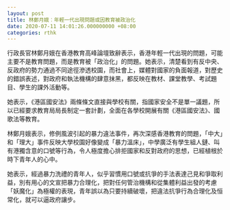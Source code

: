 ```yaml
---
layout: post
title: 林鄭月娥︰年輕一代出現問題或因教育被政治化
date: 2020-07-11 14:01:26.000000000 +08:00
categories: rthk
---
```


行政長官林鄭月娥在香港教育高峰論壇致辭表示，香港年輕一代出現的問題，可能主要不是教育問題，而是教育被「政治化」的問題。她表示，清楚看到有反中央、反政府的勢力通過不同途徑滲透校園，而社會上，媒體對國家的負面報道，對歷史的錯誤表述，對政府和執法機構的肆意抹黑，都反映在教材、課堂教學、考試題目、學生的課外活動等。

她表示，《港區國安法》兩條條文直接與學校有關，指國家安全不是單一議題，所以已經要求教育局局長制定一套計劃，全面在各學校開展有關《港區國安法》、國歌法等教育。

林鄭月娥表示，修例風波引起的暴力違法事件，再次深感香港教育的問題，「中大」和「理大」事件反映大學校園好像變成「暴力溫床」，中學廣泛有學生組人鏈、叫有港獨含意的口號等行為，令人極度擔心排拒國家和反對政府的思想，已經植根於時下青年人的心中。

她表示，經過暴力洗禮的青年人，似乎習慣用口號或抗爭的手法表達己見和爭取利益，別有用心的文宣把暴力合理化，把對任何管治機構和從集體利益出發的考慮「妖魔化」為極權的表現，青年誤以為只要持續破壞，把違法抗爭行為合理化及恒常化，就可以逼政府讓步。

